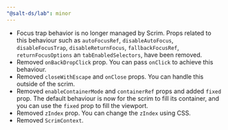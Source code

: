 ```yaml
---
"@salt-ds/lab": minor
---
```


- Focus trap behavior is no longer managed by Scrim. Props related to this behaviour such as `autoFocusRef`, `disableAutoFocus`, `disableFocusTrap`, `disableReturnFocus`, `fallbackFocusRef`, `returnFocusOptions` an `tabEnabledSelectors`, have been removed.
- Removed `onBackDropClick` prop. You can pass `onClick` to achieve this behaviour.
- Removed `closeWithEscape` and `onClose` props. You can handle this outside of the scrim.
- Removed `enableContainerMode` and `containerRef` props and added `fixed` prop. The default behaviour is now for the scrim to fill its container, and you can use the `fixed` prop to fill the viewport.
- Removed `zIndex` prop. You can change the `zIndex` using CSS.
- Removed `ScrimContext`.